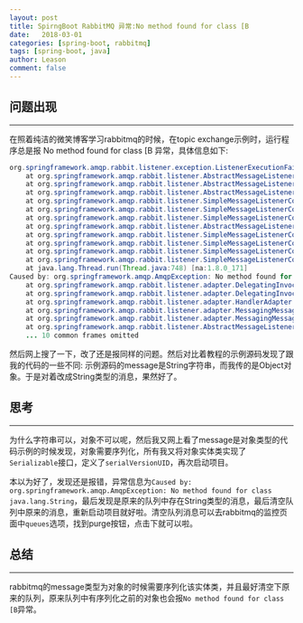 ```yaml
---
layout: post
title: SpirngBoot RabbitMQ 异常:No method found for class [B
date:   2018-03-01
categories: [spring-boot, rabbitmq]
tags: [spring-boot, java]
author: Leason
comment: false
---
```


## 问题出现

---

在照着纯洁的微笑博客学习rabbitmq的时候，在topic exchange示例时，运行程序总是报 No method found for class [B 异常，具体信息如下:

``` java
org.springframework.amqp.rabbit.listener.exception.ListenerExecutionFailedException: Listener threw exception
	at org.springframework.amqp.rabbit.listener.AbstractMessageListenerContainer.wrapToListenerExecutionFailedExceptionIfNeeded(AbstractMessageListenerContainer.java:915) ~[spring-rabbit-1.7.3.RELEASE.jar:na]
	at org.springframework.amqp.rabbit.listener.AbstractMessageListenerContainer.doInvokeListener(AbstractMessageListenerContainer.java:825) ~[spring-rabbit-1.7.3.RELEASE.jar:na]
	at org.springframework.amqp.rabbit.listener.AbstractMessageListenerContainer.invokeListener(AbstractMessageListenerContainer.java:745) ~[spring-rabbit-1.7.3.RELEASE.jar:na]
	at org.springframework.amqp.rabbit.listener.SimpleMessageListenerContainer.access$001(SimpleMessageListenerContainer.java:97) [spring-rabbit-1.7.3.RELEASE.jar:na]
	at org.springframework.amqp.rabbit.listener.SimpleMessageListenerContainer$1.invokeListener(SimpleMessageListenerContainer.java:189) ~[spring-rabbit-1.7.3.RELEASE.jar:na]
	at org.springframework.amqp.rabbit.listener.SimpleMessageListenerContainer.invokeListener(SimpleMessageListenerContainer.java:1276) [spring-rabbit-1.7.3.RELEASE.jar:na]
	at org.springframework.amqp.rabbit.listener.AbstractMessageListenerContainer.executeListener(AbstractMessageListenerContainer.java:726) ~[spring-rabbit-1.7.3.RELEASE.jar:na]
	at org.springframework.amqp.rabbit.listener.SimpleMessageListenerContainer.doReceiveAndExecute(SimpleMessageListenerContainer.java:1219) [spring-rabbit-1.7.3.RELEASE.jar:na]
	at org.springframework.amqp.rabbit.listener.SimpleMessageListenerContainer.receiveAndExecute(SimpleMessageListenerContainer.java:1189) [spring-rabbit-1.7.3.RELEASE.jar:na]
	at org.springframework.amqp.rabbit.listener.SimpleMessageListenerContainer.access$1500(SimpleMessageListenerContainer.java:97) [spring-rabbit-1.7.3.RELEASE.jar:na]
	at org.springframework.amqp.rabbit.listener.SimpleMessageListenerContainer$AsyncMessageProcessingConsumer.run(SimpleMessageListenerContainer.java:1421) [spring-rabbit-1.7.3.RELEASE.jar:na]
	at java.lang.Thread.run(Thread.java:748) [na:1.8.0_171]
Caused by: org.springframework.amqp.AmqpException: No method found for class [B
	at org.springframework.amqp.rabbit.listener.adapter.DelegatingInvocableHandler.getHandlerForPayload(DelegatingInvocableHandler.java:127) ~[spring-rabbit-1.7.3.RELEASE.jar:na]
	at org.springframework.amqp.rabbit.listener.adapter.DelegatingInvocableHandler.getMethodNameFor(DelegatingInvocableHandler.java:224) ~[spring-rabbit-1.7.3.RELEASE.jar:na]
	at org.springframework.amqp.rabbit.listener.adapter.HandlerAdapter.getMethodAsString(HandlerAdapter.java:61) ~[spring-rabbit-1.7.3.RELEASE.jar:na]
	at org.springframework.amqp.rabbit.listener.adapter.MessagingMessageListenerAdapter.invokeHandler(MessagingMessageListenerAdapter.java:140) ~[spring-rabbit-1.7.3.RELEASE.jar:na]
	at org.springframework.amqp.rabbit.listener.adapter.MessagingMessageListenerAdapter.onMessage(MessagingMessageListenerAdapter.java:106) ~[spring-rabbit-1.7.3.RELEASE.jar:na]
	at org.springframework.amqp.rabbit.listener.AbstractMessageListenerContainer.doInvokeListener(AbstractMessageListenerContainer.java:822) ~[spring-rabbit-1.7.3.RELEASE.jar:na]
	... 10 common frames omitted
```

然后网上搜了一下，改了还是报同样的问题。然后对比着教程的示例源码发现了跟我的代码的一些不同: 示例源码的message是String字符串，而我传的是Object对象。于是对着改成String类型的消息，果然好了。

## 思考

---

为什么字符串可以，对象不可以呢，然后我又网上看了message是对象类型的代码示例的时候发现，对象需要序列化，所有我又将对象实体类实现了`Serializable`接口，定义了`serialVersionUID`，再次启动项目。

本以为好了，发现还是报错，异常信息为`Caused by: org.springframework.amqp.AmqpException: No method found for class java.lang.String`，最后发现是原来的队列中存在String类型的消息，最后清空队列中原来的消息，重新启动项目就好啦。清空队列消息可以去rabbitmq的监控页面中`queues`选项，找到purge按钮，点击下就可以啦。

## 总结

---

rabbitmq的message类型为对象的时候需要序列化该实体类，并且最好清空下原来的队列，原来队列中有序列化之前的对象也会报`No method found for class [B`异常。